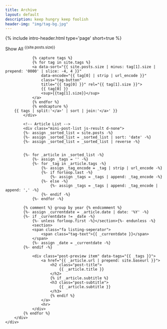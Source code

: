 ```yaml
---
title: Archive
layout: default
description: keep hungry keep foolish
header-img: "img/tag-bg.jpg"
---
```


<!-- 
Credits: this page shamelessly borrowed a lot from:
https://github.com/kitian616/jekyll-TeXt-theme
-->
<!-- Page Header -->
{% include intro-header.html type='page' short=true %}

<!-- Main Content -->
<div class="container">
    <div class="row">
        <div class="col-lg-8 col-lg-offset-2 col-md-10 col-md-offset-1">
            <!-- Tags (as filter) -->
            <div id='tag_cloud' class="tags tags-sup js-tags">
                <a class="tag-button--all" data-encode="">
                    Show All
                    <sup>{{site.posts.size}}</sup>
                </a>

                {% capture tags %}
                {% for tag in site.tags %}
                <a data-sort="{{ site.posts.size | minus: tag[1].size | prepend: '0000' | slice: -4, 4 }}"
                    data-encode="{{ tag[0] | strip | url_encode }}"
                    class="tag-button"
                    title="{{ tag[0] }}" rel="{{ tag[1].size }}">
                    {{ tag[0] }}
                    <sup>{{tag[1].size}}</sup>
                </a>
                {% endfor %}
                {% endcapture %}
        {{ tags | split:'</a>' | sort | join:'</a>' }}
            </div>

            <!-- Article List -->
            <div class="mini-post-list js-result d-none">
            {%- assign _sorted_list = site.posts -%}
            {%- assign _sorted_list = _sorted_list | sort: 'date' -%}
            {%- assign _sorted_list = _sorted_list | reverse -%}


            {%- for _article in _sorted_list -%}
                {%- assign _tags = '' -%}
                {%- for _tag in _article.tags -%}
                    {%- assign _tag_encode = _tag | strip | url_encode -%}
                    {%- if forloop.last -%}
                        {%- assign _tags = _tags | append: _tag_encode -%}
                    {%- else -%}
                        {%- assign _tags = _tags | append: _tag_encode | append: ',' -%}
                    {%- endif -%}
                {%- endfor -%}

            {% comment %} group by year {% endcomment %}
            {%- assign _currentdate = _article.date | date: '%Y' -%}
            {%- if _currentdate != _date -%}
                {%- unless forloop.first -%}</section>{%- endunless -%}
                <section>
                <span class="fa listing-seperator">
                    <span class="tag-text">{{ _currentdate }}</span>
                </span>
                {%- assign _date = _currentdate -%}
            {%- endif -%}

                <div class="post-preview item" data-tags="{{ _tags }}">
                    <a href="{{ _article.url | prepend: site.baseurl }}">
                        <h2 class="post-title">
                            {{ _article.title }}
                        </h2>
                        {% if _article.subtitle %}
                        <h3 class="post-subtitle">
                            {{ _article.subtitle }}
                        </h3>
                        {% endif %}
                    </a>
                    <hr>
                </div>
            {% endfor %}
        </div>
    </div>
</div>